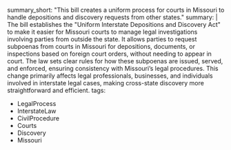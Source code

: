 summary_short: "This bill creates a uniform process for courts in Missouri to handle depositions and discovery requests from other states."
summary: |
  The bill establishes the "Uniform Interstate Depositions and Discovery Act" to make it easier for Missouri courts to manage legal investigations involving parties from outside the state. It allows parties to request subpoenas from courts in Missouri for depositions, documents, or inspections based on foreign court orders, without needing to appear in court. The law sets clear rules for how these subpoenas are issued, served, and enforced, ensuring consistency with Missouri’s legal procedures. This change primarily affects legal professionals, businesses, and individuals involved in interstate legal cases, making cross-state discovery more straightforward and efficient.
tags:
  - LegalProcess
  - InterstateLaw
  - CivilProcedure
  - Courts
  - Discovery
  - Missouri
